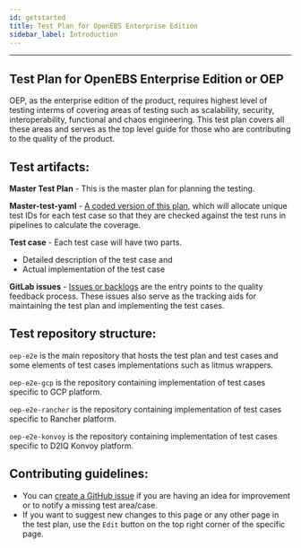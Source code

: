 ```yaml
---
id: getstarted
title: Test Plan for OpenEBS Enterprise Edition
sidebar_label: Introduction
---
```

------

## Test Plan for OpenEBS Enterprise Edition or OEP

OEP, as the enterprise edition of the product, requires highest level of testing interms of covering areas of testing such as scalability, security, interoperability, functional and chaos engineering. This test plan covers all these areas and serves as the top level guide for those who are contributing to the quality of the product.



## Test artifacts:

**Master Test Plan** - This is the master plan for planning the testing.

**Master-test-yaml** - [A coded version of this plan](https://github.com/mayadata-io/oep-e2e/blob/master/.master-plan.yml), which will allocate unique test IDs for each test case so that they are checked against the test runs in pipelines to calculate the coverage.

**Test case** - Each test case will have two parts.

- Detailed description of the test case and
- Actual implementation of the test case

**GitLab issues** - [Issues or backlogs](https://github.com/mayadata-io/oep-e2e/issues) are the entry points to the quality feedback process. These issues also serve as the tracking aids for maintaining the test plan and implementing the test cases.



## Test repository structure:

`oep-e2e` is the main repository that hosts the test plan and test cases and some elements of test cases implementations such as litmus wrappers. 

`oep-e2e-gcp` is the repository containing implementation of test cases specific to GCP platform.

`oep-e2e-rancher` is the repository containing implementation of test cases specific to Rancher platform.

`oep-e2e-konvoy` is the repository containing implementation of test cases specific to D2IQ Konvoy platform.



## Contributing guidelines:

- You can [create a GitHub issue](https://github.com/mayadata-io/oep-e2e/issues/new/choose) if you are having an idea for improvement or to notify a missing test area/case.
- If you want to suggest new changes to this page or any other page in the test plan, use the `Edit` button on the top right corner of the specific page. 







